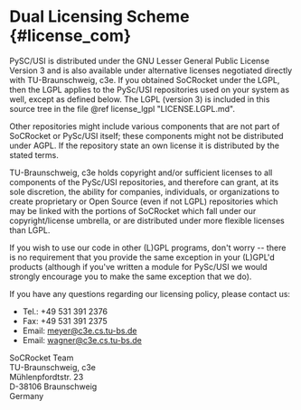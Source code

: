 Dual Licensing Scheme {#license_com}
=====================

PySC/USI is distributed under the GNU Lesser General Public License
Version 3 and is also available under alternative licenses negotiated
directly with TU-Braunschweig, c3e. If you obtained SoCRocket under
the LGPL, then the LGPL applies to the PySc/USI repositories
used on your system as well, except as defined below. The LGPL (version 3)
is included in this source tree in the file @ref license_lgpl "LICENSE.LGPL.md".

Other repositories might include various components that are not part of
SoCRocket or PySc/USI itself; these components might not be distributed
under AGPL. If the repository state an own license it is distributed by
the stated terms.

TU-Braunschweig, c3e holds copyright and/or sufficient licenses to all
components of the PySc/USI repositories, and therefore can grant,
at its sole discretion, the ability for companies, individuals, or
organizations to create proprietary or Open Source (even if not LGPL)
repositories which may be linked with the portions of SoCRocket which
fall under our copyright/license umbrella, or are distributed under
more flexible licenses than LGPL.

If you wish to use our code in other (L)GPL programs, don't worry --
there is no requirement that you provide the same exception in your
(L)GPL'd products (although if you've written a module for PySc/USI we
would strongly encourage you to make the same exception that we do).

If you have any questions regarding our licensing policy, please
contact us:

* Tel.: +49 531 391 2376
* Fax:  +49 531 391 2375
* Email: meyer@c3e.cs.tu-bs.de
* Email: wagner@c3e.cs.tu-bs.de

SoCRocket Team<BR>
TU-Braunschweig, c3e<BR>
Mühlenpfordtstr. 23<BR>
D-38106 Braunschweig<BR>
Germany<BR>
